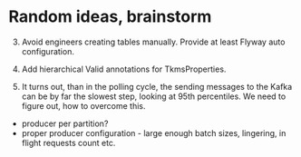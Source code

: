 # Random ideas, brainstorm

3. Avoid engineers creating tables manually. Provide at least Flyway auto configuration.

5. Add hierarchical Valid annotations for TkmsProperties.

6. It turns out, than in the polling cycle, the sending messages to the Kafka can be by far the slowest step,
looking at 95th percentiles. We need to figure out, how to overcome this.
* producer per partition?
* proper producer configuration - large enough batch sizes, lingering, in flight requests count etc.

